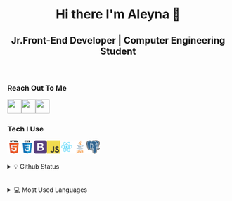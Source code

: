 # <h1 align="center"> Hi there I'm Aleyna 👋 </h1>

## <p align="center"> Jr.Front-End Developer | Computer Engineering Student </p>
   <br />

### Reach Out To Me
<a href="https://www.linkedin.com/in/aleynacelik/">
  <img height="32" width="32" src="https://unpkg.com/simple-icons@v6/icons/linkedin.svg" align="left" />
</a>
<a href="mailto: clkkaley@gmail.com"">
  <img height="32" width="32" src="https://unpkg.com/simple-icons@v6/icons/gmail.svg" align="left" />
</a>
<a href="https://twitter.com/clkaley"">
  <img height="32" width="32" src="https://unpkg.com/simple-icons@v6/icons/twitter.svg" align="left" />
</a>                                                                                                  
<br />
<br />                                                                 

### Tech I Use
  <img align="left" src="https://raw.githubusercontent.com/github/explore/80688e429a7d4ef2fca1e82350fe8e3517d3494d/topics/html/html.png" width="30" height="30">
  <img align="left" src="https://raw.githubusercontent.com/github/explore/80688e429a7d4ef2fca1e82350fe8e3517d3494d/topics/css/css.png" width="30" height="30">
  <img align="left" src="https://raw.githubusercontent.com/github/explore/80688e429a7d4ef2fca1e82350fe8e3517d3494d/topics/bootstrap/bootstrap.png" width="30" height="30">
  <img align="left" src="https://raw.githubusercontent.com/github/explore/80688e429a7d4ef2fca1e82350fe8e3517d3494d/topics/javascript/javascript.png" width="30" height="30">
  <img align="left" src="https://raw.githubusercontent.com/github/explore/80688e429a7d4ef2fca1e82350fe8e3517d3494d/topics/react/react.png" width="30" height="30">
  <img align="left" src="https://raw.githubusercontent.com/github/explore/5b3600551e122a3277c2c5368af2ad5725ffa9a1/topics/java/java.png" width="30" height="30">
  <img align="left" src="https://raw.githubusercontent.com/github/explore/80688e429a7d4ef2fca1e82350fe8e3517d3494d/topics/postgresql/postgresql.png" width="30" height="30">
  
  <br />
  <br />
  <br />

<details>
   <summary>💡  Github Status</summary>
   <img src="https://github-readme-stats.vercel.app/api?username=clkaley&theme=radical">
</details>
<br />
<br />

<details>
   <summary>💻 Most Used Languages </summary>
   <img src="https://github-readme-stats.vercel.app/api/top-langs/?username=clkaley&layout=compact&theme=radical">
</details>



  [linkedin]:https://www.linkedin.com/in/aleynacelik/
  [gmail]:clkkaley@gmail.com

